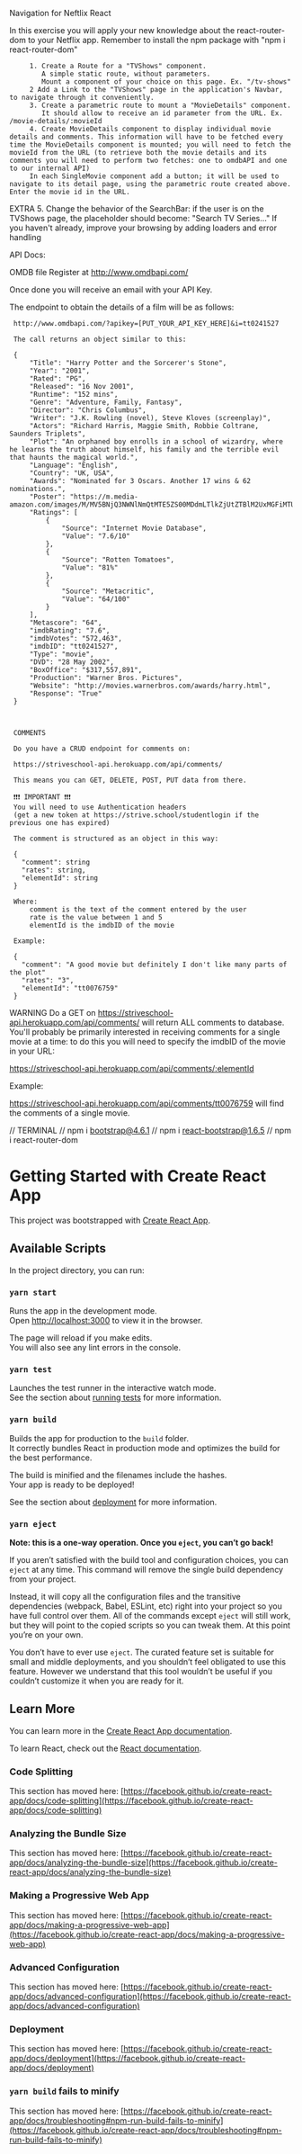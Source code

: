 Navigation for Neftlix React

In this exercise you will apply your new knowledge about the react-router-dom
to your Netflix app. Remember to install the npm package with "npm i react-router-dom"

         1. Create a Route for a "TVShows" component.
            A simple static route, without parameters.
            Mount a component of your choice on this page. Ex. "/tv-shows"
         2 Add a Link to the "TVShows" page in the application's Navbar, to navigate through it conveniently.
         3. Create a parametric route to mount a "MovieDetails" component.
            It should allow to receive an id parameter from the URL. Ex. /movie-details/:movieId
         4. Create MovieDetails component to display individual movie details and comments. This information will have to be fetched every time the MovieDetails component is mounted; you will need to fetch the movieId from the URL (to retrieve both the movie details and its comments you will need to perform two fetches: one to omdbAPI and one to our internal API)
         In each SingleMovie component add a button; it will be used to navigate to its detail page, using the parametric route created above. Enter the movie id in the URL.
    
EXTRA
         5. Change the behavior of the SearchBar: if the user is on the TVShows page, the placeholder should become: "Search TV Series..."
         If you haven't already, improve your browsing by adding loaders and error handling


API Docs:

OMDB file
Register at http://www.omdbapi.com/

Once done you will receive an email with your API Key.

The endpoint to obtain the details of a film will be as follows:

     http://www.omdbapi.com/?apikey=[PUT_YOUR_API_KEY_HERE]&i=tt0241527

     The call returns an object similar to this:

     {
         "Title": "Harry Potter and the Sorcerer's Stone",
         "Year": "2001",
         "Rated": "PG",
         "Released": "16 Nov 2001",
         "Runtime": "152 mins",
         "Genre": "Adventure, Family, Fantasy",
         "Director": "Chris Columbus",
         "Writer": "J.K. Rowling (novel), Steve Kloves (screenplay)",
         "Actors": "Richard Harris, Maggie Smith, Robbie Coltrane, Saunders Triplets",
         "Plot": "An orphaned boy enrolls in a school of wizardry, where he learns the truth about himself, his family and the terrible evil that haunts the magical world.",
         "Language": "English",
         "Country": "UK, USA",
         "Awards": "Nominated for 3 Oscars. Another 17 wins & 62 nominations.",
         "Poster": "https://m.media-amazon.com/images/M/MV5BNjQ3NWNlNmQtMTE5ZS00MDdmLTlkZjUtZTBlM2UxMGFiMTU3XkEyXkFqcGdeQXVyNjUwNzk3NDc@._V1_SX300.jpg",
         "Ratings": [
             {
                 "Source": "Internet Movie Database",
                 "Value": "7.6/10"
             },
             {
                 "Source": "Rotten Tomatoes",
                 "Value": "81%"
             },
             {
                 "Source": "Metacritic",
                 "Value": "64/100"
             }
         ],
         "Metascore": "64",
         "imdbRating": "7.6",
         "imdbVotes": "572,463",
         "imdbID": "tt0241527",
         "Type": "movie",
         "DVD": "28 May 2002",
         "BoxOffice": "$317,557,891",
         "Production": "Warner Bros. Pictures",
         "Website": "http://movies.warnerbros.com/awards/harry.html",
         "Response": "True"
     }

     

     COMMENTS

     Do you have a CRUD endpoint for comments on:

     https://striveschool-api.herokuapp.com/api/comments/

     This means you can GET, DELETE, POST, PUT data from there.

     ❗❗❗ IMPORTANT ❗❗❗
     You will need to use Authentication headers
     (get a new token at https://strive.school/studentlogin if the previous one has expired)

     The comment is structured as an object in this way:

     {
       "comment": string
       "rates": string,
       "elementId": string
     }

     Where:
         comment is the text of the comment entered by the user
         rate is the value between 1 and 5
         elementId is the imdbID of the movie

     Example:

     {
       "comment": "A good movie but definitely I don't like many parts of the plot"
       "rates": "3",
       "elementId": "tt0076759"
     }

     
WARNING
Do a GET on
https://striveschool-api.herokuapp.com/api/comments/
will return ALL comments to database.
You'll probably be primarily interested in receiving comments for a single movie at a time:
to do this you will need to specify the imdbID of the movie in your URL:

https://striveschool-api.herokuapp.com/api/comments/:elementId

Example:

https://striveschool-api.herokuapp.com/api/comments/tt0076759 will find the comments of a single movie.


// TERMINAL
// npm i bootstrap@4.6.1
// npm i react-bootstrap@1.6.5
// npm i react-router-dom








# Getting Started with Create React App

This project was bootstrapped with [Create React App](https://github.com/facebook/create-react-app).

## Available Scripts

In the project directory, you can run:

### `yarn start`

Runs the app in the development mode.\
Open [http://localhost:3000](http://localhost:3000) to view it in the browser.

The page will reload if you make edits.\
You will also see any lint errors in the console.

### `yarn test`

Launches the test runner in the interactive watch mode.\
See the section about [running tests](https://facebook.github.io/create-react-app/docs/running-tests) for more information.

### `yarn build`

Builds the app for production to the `build` folder.\
It correctly bundles React in production mode and optimizes the build for the best performance.

The build is minified and the filenames include the hashes.\
Your app is ready to be deployed!

See the section about [deployment](https://facebook.github.io/create-react-app/docs/deployment) for more information.

### `yarn eject`

**Note: this is a one-way operation. Once you `eject`, you can’t go back!**

If you aren’t satisfied with the build tool and configuration choices, you can `eject` at any time. This command will remove the single build dependency from your project.

Instead, it will copy all the configuration files and the transitive dependencies (webpack, Babel, ESLint, etc) right into your project so you have full control over them. All of the commands except `eject` will still work, but they will point to the copied scripts so you can tweak them. At this point you’re on your own.

You don’t have to ever use `eject`. The curated feature set is suitable for small and middle deployments, and you shouldn’t feel obligated to use this feature. However we understand that this tool wouldn’t be useful if you couldn’t customize it when you are ready for it.

## Learn More

You can learn more in the [Create React App documentation](https://facebook.github.io/create-react-app/docs/getting-started).

To learn React, check out the [React documentation](https://reactjs.org/).

### Code Splitting

This section has moved here: [https://facebook.github.io/create-react-app/docs/code-splitting](https://facebook.github.io/create-react-app/docs/code-splitting)

### Analyzing the Bundle Size

This section has moved here: [https://facebook.github.io/create-react-app/docs/analyzing-the-bundle-size](https://facebook.github.io/create-react-app/docs/analyzing-the-bundle-size)

### Making a Progressive Web App

This section has moved here: [https://facebook.github.io/create-react-app/docs/making-a-progressive-web-app](https://facebook.github.io/create-react-app/docs/making-a-progressive-web-app)

### Advanced Configuration

This section has moved here: [https://facebook.github.io/create-react-app/docs/advanced-configuration](https://facebook.github.io/create-react-app/docs/advanced-configuration)

### Deployment

This section has moved here: [https://facebook.github.io/create-react-app/docs/deployment](https://facebook.github.io/create-react-app/docs/deployment)

### `yarn build` fails to minify

This section has moved here: [https://facebook.github.io/create-react-app/docs/troubleshooting#npm-run-build-fails-to-minify](https://facebook.github.io/create-react-app/docs/troubleshooting#npm-run-build-fails-to-minify)
